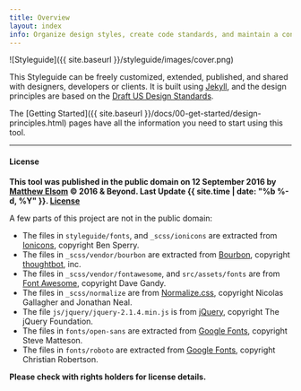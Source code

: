 ```yaml
---
title: Overview
layout: index
info: Organize design styles, create code standards, and maintain a consistant user interface design across your digital product with this boilerplate living styleguide. Made with the power of Jekyll.
---
```


![Styleguide]({{ site.baseurl }}/styleguide/images/cover.png)

This Styleguide can be freely customized, extended, published, and shared with designers, developers or clients. It is built using [Jekyll](http://jekyll.rb), and the design principles are based on the [Draft US Design Standards](https://standards.usa.gov/).

The [Getting Started]({{ site.baseurl }}/docs/00-get-started/design-principles.html) pages have all the information you need to start using this tool.

___

#### License 

**This tool was published in the public domain on 12 September 2016 by [Matthew Elsom](http://matthewelsom.com) © 2016 & Beyond. Last Update {{ site.time | date: "%b %-d, %Y"  }}. [License](https://github.com/matthewelsom/Living_Styleguide/blob/gh-pages/LICENSE)**

A few parts of this project are not in the public domain:

- The files in `styleguide/fonts`, and `_scss/ionicons` are extracted from [Ionicons](http://ionicons.com/), copyright Ben Sperry.
- The files in `_scss/vendor/bourbon` are extracted from [Bourbon](http://bourbon.io/), copyright [thoughtbot](https://thoughtbot.com/), inc.
- The files in `_scss/vendor/fontawesome`, and `src/assets/fonts` are from [Font Awesome](http://fontawesome.io/), copyright Dave Gandy.
- The files in `_scss/normalize` are from [Normalize.css](https://github.com/necolas/normalize.css), copyright Nicolas Gallagher and Jonathan Neal.
- The file `js/jquery/jquery-2.1.4.min.js` is from [jQuery](https://jquery.com/), copyright The jQuery Foundation.
- The files in `fonts/open-sans` are extracted from [Google Fonts](https://fonts.google.com/specimen/Open+Sans), copyright Steve Matteson.
- The files in `fonts/roboto` are extracted from [Google Fonts](https://fonts.google.com/specimen/Roboto), copyright Christian Robertson.

**Please check with rights holders for license details.**
